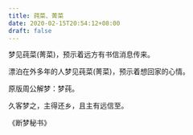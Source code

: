 ```yaml
---
title: 莼菜、菁菜
date: 2020-02-15T20:54:12+08:00
draft: false
---
```


梦见莼菜(菁菜)，预示着远方有书信消息传来。

漂泊在外多年的人梦见莼菜(菁菜)，预示着想回家的心情。

原版周公解梦：梦莼。

久客梦之，主得还乡，且主有远信至。

《断梦秘书》